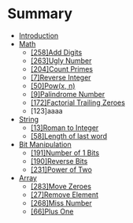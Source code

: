 # Summary

* [Introduction](README.md)
* [Math](mathmd.md)
   * [[258]Add Digits](add_digits.md)
   * [[263]Ugly Number]([263]ugly_number.md)
   * [[204]Count Primes]([204]count_primes.md)
   * [[7]Reverse Integer]([7]reverse_integer.md)
   * [[50]Pow(x, n)]([50]powx,_n.md)
   * [[9]Palindrome Number]([9]palindrome_number.md)
   * [[172]Factorial Trailing Zeroes]([172]factorial_trailing_zeroes.md)
   * [123]aaaa
* [String](string.md)
   * [[13]Roman to Integer]([13]roman_to_integer.md)
   * [[58]Length of last word]([58]length_of_last_word.md)
* [Bit Manipulation](bit_manipulation.md)
   * [[191]Number of 1 Bits](number_of_1_bits.md)
   * [[190]Reverse Bits]([190]reverse_bits.md)
   * [[231]Power of Two]([231]power_of_two.md)
* [Array](array.md)
   * [[283]Move Zeroes](move_zeroes.md)
   * [[27]Remove Element]([27]remove_element.md)
   * [[268]Miss Number]([268]miss_number.md)
   * [[66]Plus One]([66]plus_one.md)

